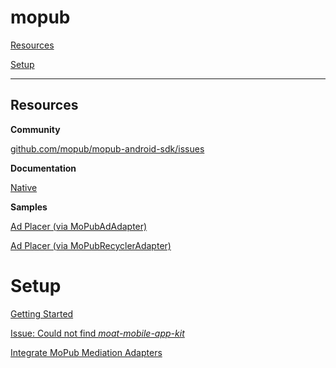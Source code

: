 # mopub

[Resources](#Resources)

[Setup](#Setup)

---

## Resources

**Community**

[github.com/mopub/mopub-android-sdk/issues](https://github.com/mopub/mopub-android-sdk/issues)

**Documentation**

[Native](https://developers.mopub.com/docs/android/native/)

**Samples**

[Ad Placer (via MoPubAdAdapter)](https://github.com/mopub/mopub-android-sdk/blob/master/mopub-sample/src/main/java/com/mopub/simpleadsdemo/NativeListViewFragment.java)

[Ad Placer (via MoPubRecyclerAdapter)](https://github.com/mopub/mopub-android-sdk/blob/master/mopub-sample/src/main/java/com/mopub/simpleadsdemo/NativeRecyclerViewFragment.java)

# Setup

[Getting Started](https://developers.mopub.com/docs/android/getting-started/#add-a-network-security-configuration-file)

[Issue: Could not find _moat-mobile-app-kit_](https://stackoverflow.com/a/54057021/2253682)

[Integrate MoPub Mediation Adapters](https://developers.mopub.com/docs/mediation/integrate/)